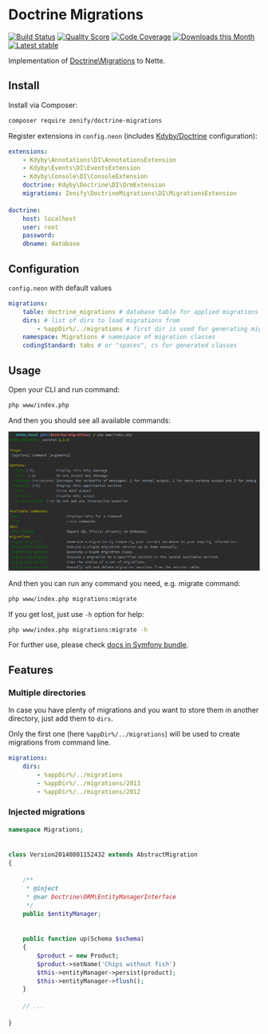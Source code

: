 # Doctrine Migrations

[![Build Status](https://img.shields.io/travis/Zenify/DoctrineMigrations.svg?style=flat-square)](https://travis-ci.org/Zenify/DoctrineMigrations)
[![Quality Score](https://img.shields.io/scrutinizer/g/Zenify/DoctrineMigrations.svg?style=flat-square)](https://scrutinizer-ci.com/g/Zenify/DoctrineMigrations)
[![Code Coverage](https://img.shields.io/scrutinizer/coverage/g/Zenify/DoctrineMigrations.svg?style=flat-square)](https://scrutinizer-ci.com/g/Zenify/DoctrineMigrations)
[![Downloads this Month](https://img.shields.io/packagist/dt/zenify/doctrine-migrations.svg?style=flat-square)](https://packagist.org/packages/zenify/doctrine-migrations)
[![Latest stable](https://img.shields.io/packagist/v/zenify/doctrine-migrations.svg?style=flat-square)](https://packagist.org/packages/zenify/doctrine-migrations)

Implementation of [Doctrine\Migrations](http://docs.doctrine-project.org/projects/doctrine-migrations/en/latest/) to Nette.


## Install

Install via Composer:

```sh
composer require zenify/doctrine-migrations
```

Register extensions in `config.neon` (includes [Kdyby/Doctrine](https://github.com/kdyby/doctrine) configuration):

```yaml
extensions:
    - Kdyby\Annotations\DI\AnnotationsExtension
    - Kdyby\Events\DI\EventsExtension
    - Kdyby\Console\DI\ConsoleExtension
    doctrine: Kdyby\Doctrine\DI\OrmExtension
    migrations: Zenify\DoctrineMigrations\DI\MigrationsExtension

doctrine:
	host: localhost
	user: root
	password: 
	dbname: database
```


## Configuration

`config.neon` with default values

```yaml
migrations:
	table: doctrine_migrations # database table for applied migrations
	dirs: # list of dirs to load migrations from
		- %appDir%/../migrations # first dir is used for generating migrations
	namespace: Migrations # namespace of migration classes
	codingStandard: tabs # or "spaces", cs for generated classes
```


## Usage

Open your CLI and run command:

```sh
php www/index.php
```

And then you should see all available commands:

![CLI commands](cli-commands.png)


And then you can run any command you need, e.g. migrate command:

```sh
php www/index.php migrations:migrate
```

If you get lost, just use `-h` option for help:

```sh
php www/index.php migrations:migrate -h
```


For further use, please check [docs in Symfony bundle](http://symfony.com/doc/current/bundles/DoctrineMigrationsBundle/index.html).


## Features


### Multiple directories

In case you have plenty of migrations and you want to store them in another directory, just add them to `dirs`.

Only the first one (here `%appDir%/../migrations`) will be used to create migrations from command line. 

```yaml
migrations:
	dirs:
		- %appDir%/../migrations
		- %appDir%/../migrations/2013
		- %appDir%/../migrations/2012
```


### Injected migrations

```php
namespace Migrations;


class Version20140801152432 extends AbstractMigration
{

	/**
	 * @inject
	 * @var Doctrine\ORM\EntityManagerInterface
	 */
	public $entityManager;


	public function up(Schema $schema)
	{
		$product = new Product;
		$product->setName('Chips without fish')
		$this->entityManager->persist(product);
		$this->entityManager->flush();
	}

	// ...

}
```
